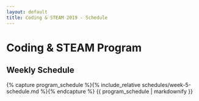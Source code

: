 ```yaml
---
layout: default
title: Coding & STEAM 2019 - Schedule
---
```


# Coding & STEAM Program

## Weekly Schedule

{% capture program_schedule %}{% include_relative schedules/week-5-schedule.md %}{% endcapture %}
{{ program_schedule | markdownify }}
